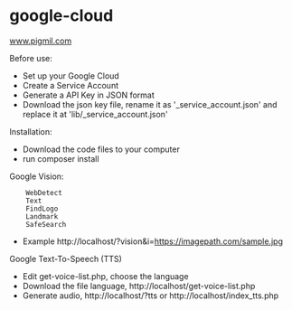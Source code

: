 # google-cloud
www.pigmil.com

Before use:
- Set up your Google Cloud
- Create a Service Account
- Generate a API Key in JSON format
- Download the json key file, rename it as '_service_account.json' and replace it at 'lib/_service_account.json'

Installation:
- Download the code files to your computer
- run composer install

Google Vision:

        WebDetect
        Text
        FindLogo
        Landmark
        SafeSearch 

- Example http://localhost/?vision&i=https://imagepath.com/sample.jpg



Google Text-To-Speech (TTS)

- Edit get-voice-list.php, choose the language
- Download the file language, http://localhost/get-voice-list.php
- Generate audio, http://localhost/?tts or http://localhost/index_tts.php
